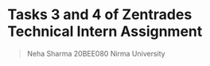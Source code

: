 # Tasks 3 and 4 of Zentrades Technical Intern Assignment

> Neha Sharma
> 20BEE080
> Nirma University